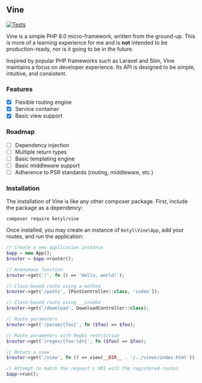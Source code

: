 ## Vine

[![Tests](https://github.com/ketyl/vine/actions/workflows/tests.yml/badge.svg)](https://github.com/ketyl/vine/actions/workflows/tests.yml)

Vine is a simple PHP 8.0 micro-framework, written from the ground-up. This is more of a learning experience for me and is **not** intended to be production-ready, nor is it going to be in the future.

Inspired by popular PHP frameworks such as Laravel and Slim, Vine maintains a focus on developer experience. Its API is designed to be simple, intuitive, and consistent.

### Features

- [x] Flexible routing engine
- [x] Service container
- [x] Basic view support

### Roadmap

- [ ] Dependency injection
- [ ] Multiple return types
- [ ] Basic templating engine
- [ ] Basic middleware support
- [ ] Adherence to PSR standards (routing, middleware, etc.)

### Installation

The installation of Vine is like any other composer package. First, include the package as a dependency:

```shell
composer require ketyl/vine
```

Once installed, you may create an instance of `Ketyl\Vine\App`, add your routes, and run the application:

```php
// Create a new application instance
$app = new App();
$router = $app->router();

// Anonymous function
$router->get('/', fn () => 'Hello, world!');

// Class-based route using a method
$router->get('/posts', [PostController::class, 'index']);

// Class-based route using __invoke
$router->get('/download', DownloadController::class);

// Route parameters
$router->get('/param/{foo}', fn ($foo) => $foo);

// Route parameters with RegEx restriction
$router->get('/regex/{foo:\d+}', fn ($foo) => $foo);

// Return a view
$router->get('/view', fn () => view(__DIR__ . '/../views/index.html'));

// Attempt to match the request's URI with the registered routes
$app->run();
```
